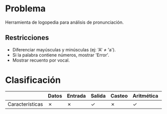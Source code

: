# Problema

Herramienta de logopedia para análisis de pronunciación.

## Restricciones

- Diferenciar mayúsculas y minúsculas (ej: 'A' ≠ 'a').
- Si la palabra contiene números, mostrar 'Error'.
- Mostrar recuento por vocal.

# Clasificación
|  | Datos | Entrada | Salida | Casteo | Aritmética | Relacionales | Lógicos | Condicionales | Ciclo | Matrices | Funciones |
|----------|-------|---------|--------|--------|------------|--------------|---------|---------------|-------|----------|-------------|
| Características | ✗ | ✗ | ✓ | ✗ | ✓ | ✗ | ✗ | ✗ | ✗ | ✗ | ✗ |
